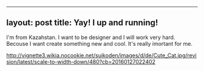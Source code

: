 ---
layout: post
title: Yay! I up and running!
--

I'm from Kazahstan. I want to be designer and I will work very hard. Becouse I want create something new and cool. It's really imortant for me. 

http://vignette3.wikia.nocookie.net/suikoden/images/d/de/Cute_Cat.jpg/revision/latest/scale-to-width-down/480?cb=20160127022402
